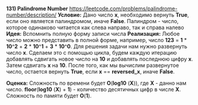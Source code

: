 **131) Palindrome Number**
https://leetcode.com/problems/palindrome-number/description/
**Условие:**
Дано число **x**, необходимо вернуть **True**, если оно является палиндромом, иначе **False**.
Палиндром - число, которое одинаково читается как слева направо, так и справа налево
**Идея:**
Вспомнить полную форму записи числа
**Реализация:**
    Любое число можно представить в полной форме, например, число **123** = **1** * **10**^**2** + **2** * **10**^**1** + **3** * **10**^**0**. Для решения задачи нам нужно развернуть число **x**. Сделаем это с помощью цикла, будем каждую итерацию добавлять сдвигать новое число на **10** и добавлять последнюю цифру **x**. Затем сдвигать **x** на **10**.
    После того, как мы вычислим развернутое число, остается вернуть **True**, если **x** == **reversed_x**, иначе **False**.

**Оценка:**
    Сложность по времени будет **O**(**log10** (**X**)), где **X** - данно нам число. **floor**(**log10** (**X**) + **1**) - количество десятичных цифр в числе **X**.
    Сложность по памяти будет **O**(**1**). 
